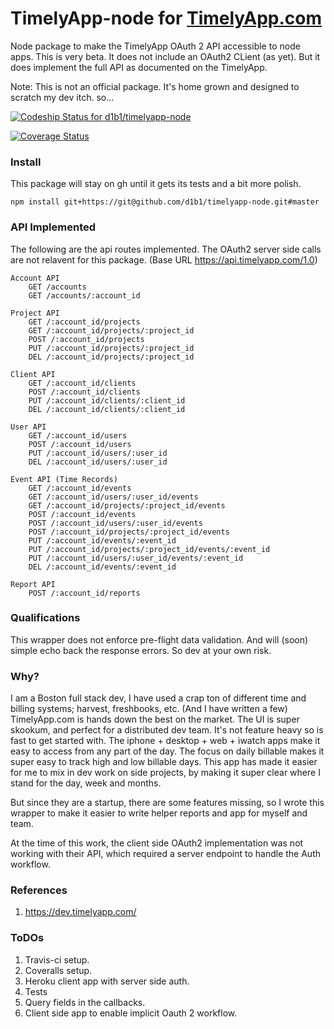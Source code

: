 # TimelyApp-node for [TimelyApp.com](https://timelyapp.com/)

Node package to make the TimelyApp OAuth 2 API accessible to node apps. This is
very beta. It does not include an OAuth2 CLient (as yet). But it does implement the
full API as documented on the TimelyApp.

Note: This is not an official package. It's home grown and designed to scratch my
dev itch. so...

[ ![Codeship Status for d1b1/timelyapp-node](https://codeship.com/projects/155bddf0-63da-0134-68f7-3efe9c97f668/status?branch=master)](https://codeship.com/projects/175463)

[![Coverage Status](https://coveralls.io/repos/github/d1b1/timelyapp-node/badge.svg)](https://coveralls.io/github/d1b1/timelyapp-node)

### Install
This package will stay on gh until it gets its tests and a bit more polish.

    npm install git+https://git@github.com/d1b1/timelyapp-node.git#master

### API Implemented
The following are the api routes implemented. The OAuth2 server side calls are not
relavent for this package. (Base URL https://api.timelyapp.com/1.0)

    Account API
        GET /accounts
        GET /accounts/:account_id

    Project API
        GET /:account_id/projects
        GET /:account_id/projects/:project_id
        POST /:account_id/projects
        PUT /:account_id/projects/:project_id
        DEL /:account_id/projects/:project_id

    Client API
        GET /:account_id/clients
        POST /:account_id/clients
        PUT /:account_id/clients/:client_id
        DEL /:account_id/clients/:client_id

    User API
        GET /:account_id/users
        POST /:account_id/users
        PUT /:account_id/users/:user_id
        DEL /:account_id/users/:user_id

    Event API (Time Records)
        GET /:account_id/events
        GET /:account_id/users/:user_id/events
        GET /:account_id/projects/:project_id/events
        POST /:account_id/events
        POST /:account_id/users/:user_id/events
        POST /:account_id/projects/:project_id/events
        PUT /:account_id/events/:event_id
        PUT /:account_id/projects/:project_id/events/:event_id
        PUT /:account_id/users/:user_id/events/:event_id
        DEL /:account_id/events/:event_id

    Report API
        POST /:account_id/reports

### Qualifications
This wrapper does not enforce pre-flight data validation. And will (soon) simple
echo back the response errors. So dev at your own risk.

### Why?
I am a Boston full stack dev, I have used a crap ton of different time and billing systems;
harvest, freshbooks, etc. (And I have written a few) TimelyApp.com is hands down the best
on the market. The UI is super skookum, and perfect for a distributed dev team. It's not feature
heavy so is fast to get started with. The iphone + desktop + web + iwatch apps make it
easy to access from any part of the day. The focus on daily billable makes it super easy
to track high and low billable days. This app has made it easier for me to mix in dev
work on side projects, by making it super clear where I stand for the day, week and
months.

But since they are a startup, there are some features missing, so I wrote this wrapper
to make it easier to write helper reports and app for myself and team.

At the time of this work, the client side OAuth2 implementation was not working
with their API, which required a server endpoint to handle the Auth workflow.

### References
1. https://dev.timelyapp.com/

### ToDOs
 1. Travis-ci setup.
 2. Coveralls setup.
 3. Heroku client app with server side auth.
 4. Tests
 5. Query fields in the callbacks.
 6. Client side app to enable implicit Oauth 2 workflow.
